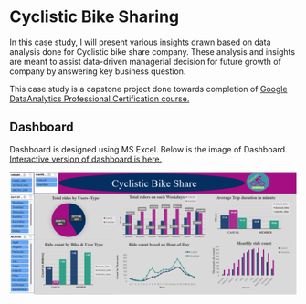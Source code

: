 # Cyclistic Bike Sharing

In this case study, I will present various insights drawn based on data analysis done for Cyclistic bike share company. These analysis and insights are meant to assist data-driven managerial decision for future growth of company by answering key business question. 

This case study is a capstone project done towards completion of [Google DataAnalytics Professional Certification course.](https://www.coursera.org/professional-certificates/google-data-analytics)

## Dashboard 
Dashboard is designed using MS Excel. Below is the image of Dashboard. [Interactive version of dashboard is here.](https://github.com/Iamasmita-singh/Cyclistic_Bike_Sharing_Project/blob/main/Dashboard.xlsx)

![Alt text](https://github.com/Iamasmita-singh/Cyclistic_Bike_Sharing_Project/blob/main/images/dashboard.png "dashboard for Cyclistic bike sharing analysis")
